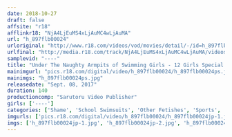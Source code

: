 ```yaml
---
date: 2018-10-27
draft: false
affsite: "r18"
afflinkr18: "NjA4LjEuMS4xLjAuMC4wLjAuMA"
url: "h_897flb00024"
urloriginal: "http://www.r18.com/videos/vod/movies/detail/-/id=h_897flb00024"
urlfinal: "http://media.r18.com/track/NjA4LjEuMS4xLjAuMC4wLjAuMA/videos/vod/movies/detail/-/id=h_897flb00024"
samplevid: "----"
title: "Under The Naughty Armpits of Swimming Girls - 12 Girls Special Edition"
mainimgurl: "pics.r18.com/digital/video/h_897flb00024/h_897flb00024ps.jpg"
mainimgs: "h_897flb00024ps.jpg"
releasedate: "Sept. 08, 2017"
duration: 140
productioncomp: "Sarutoru Video Publisher"
girls: ['----']
categories: ['Shame', 'School Swimsuits', 'Other Fetishes', 'Sports', 'Compilation', 'Hi-Def']
imgurls: ['pics.r18.com/digital/video/h_897flb00024/h_897flb00024jp-1.jpg', 'pics.r18.com/digital/video/h_897flb00024/h_897flb00024jp-2.jpg', 'pics.r18.com/digital/video/h_897flb00024/h_897flb00024jp-3.jpg', 'pics.r18.com/digital/video/h_897flb00024/h_897flb00024jp-4.jpg', 'pics.r18.com/digital/video/h_897flb00024/h_897flb00024jp-5.jpg', 'pics.r18.com/digital/video/h_897flb00024/h_897flb00024jp-6.jpg', 'pics.r18.com/digital/video/h_897flb00024/h_897flb00024jp-7.jpg', 'pics.r18.com/digital/video/h_897flb00024/h_897flb00024jp-8.jpg', 'pics.r18.com/digital/video/h_897flb00024/h_897flb00024jp-9.jpg', 'pics.r18.com/digital/video/h_897flb00024/h_897flb00024jp-10.jpg', 'pics.r18.com/digital/video/h_897flb00024/h_897flb00024jp-11.jpg', 'pics.r18.com/digital/video/h_897flb00024/h_897flb00024jp-12.jpg', 'pics.r18.com/digital/video/h_897flb00024/h_897flb00024jp-13.jpg', 'pics.r18.com/digital/video/h_897flb00024/h_897flb00024jp-14.jpg', 'pics.r18.com/digital/video/h_897flb00024/h_897flb00024jp-15.jpg', 'pics.r18.com/digital/video/h_897flb00024/h_897flb00024jp-16.jpg', 'pics.r18.com/digital/video/h_897flb00024/h_897flb00024jp-17.jpg', 'pics.r18.com/digital/video/h_897flb00024/h_897flb00024jp-18.jpg', 'pics.r18.com/digital/video/h_897flb00024/h_897flb00024jp-19.jpg', 'pics.r18.com/digital/video/h_897flb00024/h_897flb00024jp-20.jpg']
imgs: ['h_897flb00024jp-1.jpg', 'h_897flb00024jp-2.jpg', 'h_897flb00024jp-3.jpg', 'h_897flb00024jp-4.jpg', 'h_897flb00024jp-5.jpg', 'h_897flb00024jp-6.jpg', 'h_897flb00024jp-7.jpg', 'h_897flb00024jp-8.jpg', 'h_897flb00024jp-9.jpg', 'h_897flb00024jp-10.jpg', 'h_897flb00024jp-11.jpg', 'h_897flb00024jp-12.jpg', 'h_897flb00024jp-13.jpg', 'h_897flb00024jp-14.jpg', 'h_897flb00024jp-15.jpg', 'h_897flb00024jp-16.jpg', 'h_897flb00024jp-17.jpg', 'h_897flb00024jp-18.jpg', 'h_897flb00024jp-19.jpg', 'h_897flb00024jp-20.jpg']
---
```

